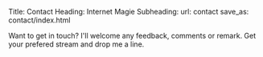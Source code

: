 Title: Contact
Heading: Internet Magie
Subheading: 
url: contact
save_as: contact/index.html


Want to get in touch? I'll welcome any feedback, comments or remark.
Get your prefered stream and drop me a line.
